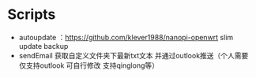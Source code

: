 # Scripts
* autoupdate ：https://github.com/klever1988/nanopi-openwrt  slim update backup
* sendEmail 获取自定义文件夹下最新txt文本 并通过outlook推送（个人需要 仅支持outlook 可自行修改 支持qinglong等）
